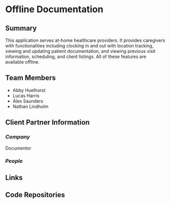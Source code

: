 # Offline Documentation

## Summary

This application serves at-home healthcare providers. It provides caregivers with functionalities including clocking in and out with location tracking, viewing and updating patient documentation, and viewing previous visit information, scheduling, and client listings. All of these features are available offline. 

## Team Members
  * Abby Huelhorst
  * Lucas Harris
  * Alex Saunders
  * Nathan Lindholm

## Client Partner Information

### *Company*
Documentor

### *People*

## Links

## Code Repositories
